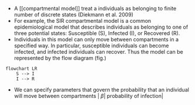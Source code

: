 * A [[compartmental model]] treat a individuals as belonging to finite number of discrete states (Diekmann et al. 2009)
* For example, the SIR compartmental model is a common epidemiological model that describes individuals as belonging to one of three potential states: Susceptible (S),  Infected (I), or Recovered (R). 
* Individuals in this model can only move between compartments in a specified way. In particular, susceptible individuals can become infected, and infected individuals can recover.  Thus the model can be represented by  the flow diagram (fig.)
```mermaid
flowchart LR
    S --> I
    I --> R
```

* We can specify parameters that govern the probability that an individual will move between compartments
| $\beta$| probability of infection|
